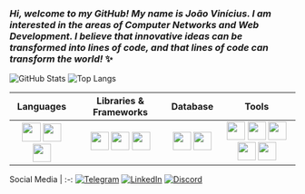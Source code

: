 ### _Hi, welcome to my GitHub! My name is João Vinícius. I am interested in the areas of Computer Networks and Web Development. I believe that innovative ideas can be transformed into lines of code, and that lines of code can transform the world!_ ✨

![GitHub Stats](https://github-readme-stats.vercel.app/api?username=JoaVincus&theme=github_dark&hide_border=true&show_icons=true&icon_color=1861EB&title_color=025CDA&text_color=FFF)
![Top Langs](https://github-readme-stats-git-masterrstaa-rickstaa.vercel.app/api/top-langs/?username=JoaVincus&layout=compact&theme=github_dark&hide_border=true&title_color=025CDA&text_color=FFF)

Languages | Libraries & Frameworks | Database | Tools
:-:|:-:|:-:|:-:
<img width="33px" src="https://cdn.jsdelivr.net/gh/devicons/devicon@latest/icons/cplusplus/cplusplus-plain.svg" /> <img width="32px" src="https://cdn.jsdelivr.net/gh/devicons/devicon@latest/icons/typescript/typescript-plain.svg" /> <img width="32px" src="https://cdn.jsdelivr.net/gh/devicons/devicon@latest/icons/javascript/javascript-plain.svg" /> | <img width="32px" src="https://cdn.jsdelivr.net/gh/devicons/devicon@latest/icons/jquery/jquery-original.svg" />  <img width="32px" src="https://cdn.jsdelivr.net/gh/devicons/devicon@latest/icons/react/react-original.svg" /> <img width="32px" src="https://cdn.jsdelivr.net/gh/devicons/devicon@latest/icons/tailwindcss/tailwindcss-original.svg" /> | <img width="32px" src="https://cdn.jsdelivr.net/gh/devicons/devicon@latest/icons/postgresql/postgresql-plain.svg" /> <img width="32px" src="https://cdn.jsdelivr.net/gh/devicons/devicon@latest/icons/mongodb/mongodb-original.svg" /> | <img width="32px" src="https://cdn.jsdelivr.net/gh/devicons/devicon@latest/icons/vitejs/vitejs-original.svg" /> <img width="32px" src="https://cdn.jsdelivr.net/gh/devicons/devicon@latest/icons/figma/figma-original.svg" /> <img width="32px"  src="https://cdn.jsdelivr.net/gh/devicons/devicon@latest/icons/git/git-original.svg" /> <img width="32px"  src="https://cdn.jsdelivr.net/gh/devicons/devicon@latest/icons/nodejs/nodejs-line.svg" /> <img width="32px" src="https://cdn.jsdelivr.net/gh/devicons/devicon@latest/icons/postman/postman-original.svg" />

<div align="left">
  
Social Media | 
:-:
[![Telegram](https://img.shields.io/badge/Telegram-000?style=for-the-badge&logo=telegram&logoColor=2CA5E0&color=0D1117)](https://t.me/+5584994017617) [![LinkedIn](https://img.shields.io/badge/LinkedIn-0077B5?style=for-the-badge&logo=linkedin&logoColor=0073AF&color=0D1117)](https://www.linkedin.com/in/jaovini200e3) [![Discord](https://img.shields.io/badge/Discord-7289DA?style=for-the-badge&logo=discord&logoColor=535FEE&color=0D1117)](https://discord.com/channels/@joavincus/)
</div>
